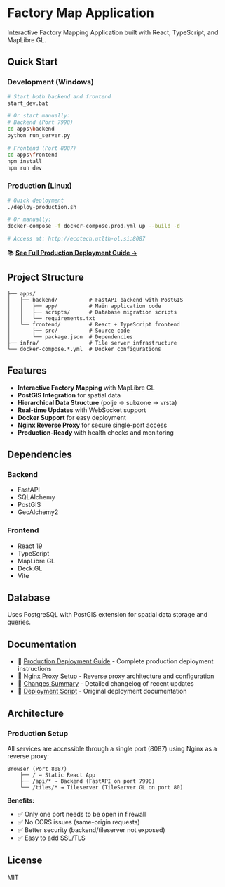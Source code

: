 # Factory Map Application

Interactive Factory Mapping Application built with React, TypeScript, and MapLibre GL.

## Quick Start

### Development (Windows)
```bash
# Start both backend and frontend
start_dev.bat

# Or start manually:
# Backend (Port 7998)
cd apps\backend
python run_server.py

# Frontend (Port 8087) 
cd apps\frontend
npm install
npm run dev
```

### Production (Linux)
```bash
# Quick deployment
./deploy-production.sh

# Or manually:
docker-compose -f docker-compose.prod.yml up --build -d

# Access at: http://ecotech.utlth-ol.si:8087
```

📚 **[See Full Production Deployment Guide →](PRODUCTION_DEPLOYMENT.md)**

## Project Structure

```
├── apps/
│   ├── backend/          # FastAPI backend with PostGIS
│   │   ├── app/          # Main application code
│   │   ├── scripts/      # Database migration scripts
│   │   └── requirements.txt
│   └── frontend/         # React + TypeScript frontend
│       ├── src/          # Source code
│       └── package.json  # Dependencies
├── infra/                # Tile server infrastructure
└── docker-compose.*.yml  # Docker configurations
```

## Features

- **Interactive Factory Mapping** with MapLibre GL
- **PostGIS Integration** for spatial data
- **Hierarchical Data Structure** (polje → subzone → vrsta)
- **Real-time Updates** with WebSocket support
- **Docker Support** for easy deployment
- **Nginx Reverse Proxy** for secure single-port access
- **Production-Ready** with health checks and monitoring

## Dependencies

### Backend
- FastAPI
- SQLAlchemy
- PostGIS
- GeoAlchemy2

### Frontend
- React 19
- TypeScript
- MapLibre GL
- Deck.GL
- Vite

## Database

Uses PostgreSQL with PostGIS extension for spatial data storage and queries.

## Documentation

- 📖 [Production Deployment Guide](PRODUCTION_DEPLOYMENT.md) - Complete production deployment instructions
- 🔧 [Nginx Proxy Setup](NGINX_PROXY_SETUP.md) - Reverse proxy architecture and configuration
- 📝 [Changes Summary](CHANGES_SUMMARY.md) - Detailed changelog of recent updates
- 🚀 [Deployment Script](DEPLOYMENT.md) - Original deployment documentation

## Architecture

### Production Setup
All services are accessible through a single port (8087) using Nginx as a reverse proxy:

```
Browser (Port 8087)
    ├── / → Static React App
    ├── /api/* → Backend (FastAPI on port 7998)
    └── /tiles/* → Tileserver (TileServer GL on port 80)
```

**Benefits:**
- ✅ Only one port needs to be open in firewall
- ✅ No CORS issues (same-origin requests)
- ✅ Better security (backend/tileserver not exposed)
- ✅ Easy to add SSL/TLS

## License

MIT